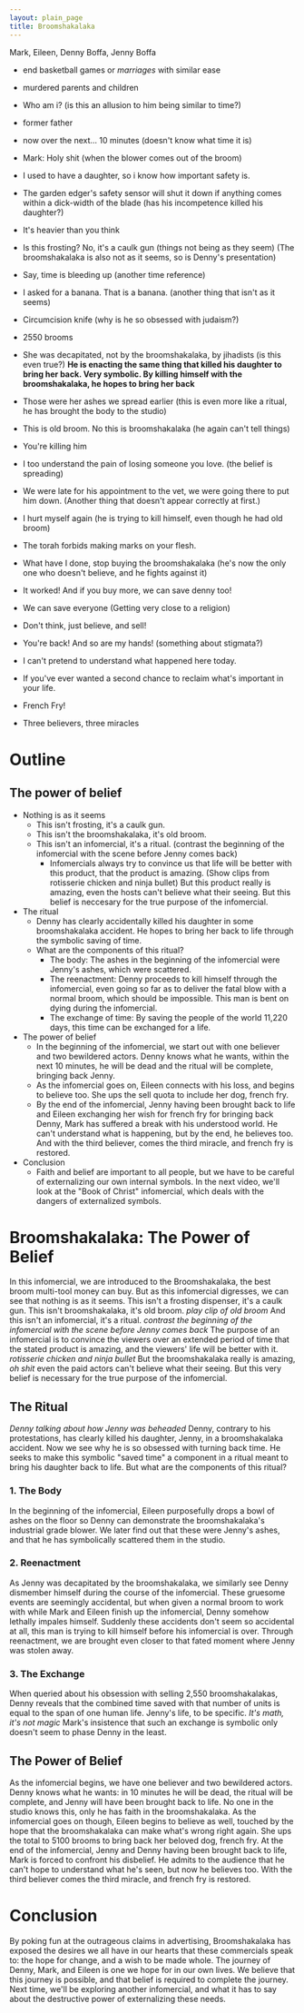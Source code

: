 ```yaml
---
layout: plain_page
title: Broomshakalaka
---
```


Mark, Eileen, Denny Boffa, Jenny Boffa
* end basketball games or *marriages* with similar ease
* murdered parents and children
* Who am i? (is this an allusion to him being similar to time?)
* former father
* now over the next... 10 minutes (doesn't know what time it is)
* Mark: Holy shit (when the blower comes out of the broom)
* I used to have a daughter, so i know how important safety is.
* The garden edger's safety sensor will shut it down if anything comes within a dick-width of the blade (has his incompetence killed his daughter?)
* It's heavier than you think
* Is this frosting? No, it's a caulk gun (things not being as they seem) (The broomshakalaka is also not as it seems, so is Denny's presentation)
* Say, time is bleeding up (another time reference)
* I asked for a banana. That is a banana. (another thing that isn't as it seems)
* Circumcision knife (why is he so obsessed with judaism?)
* 2550 brooms
* She was decapitated, not by the broomshakalaka, by jihadists (is this even true?) **He is enacting the same thing that killed his daughter to bring her back. Very symbolic. By killing himself with the broomshakalaka, he hopes to bring her back**
* Those were her ashes we spread earlier (this is even more like a ritual, he has brought the body to the studio)
* This is old broom. No this is broomshakalaka (he again can't tell things)
* You're killing him
* I too understand the pain of losing someone you love. (the belief is spreading)
* We were late for his appointment to the vet, we were going there to put him down. (Another thing that doesn't appear correctly at first.)
* I hurt myself again (he is trying to kill himself, even though he had old broom)
* The torah forbids making marks on your flesh.
* What have I done, stop buying the broomshakalaka (he's now the only one who doesn't believe, and he fights against it)
* It worked! And if you buy more, we can save denny too!
* We can save everyone (Getting very close to a religion)
* Don't think, just believe, and sell!
* You're back! And so are my hands! (something about stigmata?)
* I can't pretend to understand what happened here today.
* If you've ever wanted a second chance to reclaim what's important in your life.
* French Fry!

* Three believers, three miracles

# Outline
## The power of belief
* Nothing is as it seems
    * This isn't frosting, it's a caulk gun.
    * This isn't the broomshakalaka, it's old broom.
    * This isn't an infomercial, it's a ritual. (contrast the beginning of the infomercial with the scene before Jenny comes back)
        * Infomercials always try to convince us that life will be better with this product, that the product is amazing. (Show clips from rotisserie chicken and ninja bullet) But this product really is amazing, even the hosts can't believe what their seeing. But this belief is neccesary for the true purpose of the infomercial.
* The ritual
    * Denny has clearly accidentally killed his daughter in some broomshakalaka accident. He hopes to bring her back to life through the symbolic saving of time.
    * What are the components of this ritual?
        * The body: The ashes in the beginning of the infomercial were Jenny's ashes, which were scattered.
        * The reenactment: Denny proceeds to kill himself through the infomercial, even going so far as to deliver the fatal blow with a normal broom, which should be impossible. This man is bent on dying during the infomercial.
        * The exchange of time: By saving the people of the world 11,220 days, this time can be exchanged for a life.
* The power of belief
    * In the beginning of the infomercial, we start out with one believer and two bewildered actors. Denny knows what he wants, within the next 10 minutes, he will be dead and the ritual will be complete, bringing back Jenny.
    * As the infomercial goes on, Eileen connects with his loss, and begins to believe too. She ups the sell quota to include her dog, french fry.
    * By the end of the infomercial, Jenny having been brought back to life and Eileen exchanging her wish for french fry for bringing back Denny, Mark has suffered a break with his understood world. He can't understand what is happening, but by the end, he believes too. And with the third believer, comes the third miracle, and french fry is restored.
* Conclusion
    * Faith and belief are important to all people, but we have to be careful of externalizing our own internal symbols. In the next video, we'll look at the "Book of Christ" infomercial, which deals with the dangers of externalized symbols.

# Broomshakalaka: The Power of Belief

In this infomercial, we are introduced to the Broomshakalaka, the best broom multi-tool money can buy. But as this infomercial digresses, we can see that nothing is as it seems. This isn't a frosting dispenser, it's a caulk gun. This isn't broomshakalaka, it's old broom. *play clip of old broom* And this isn't an infomercial, it's a ritual. *contrast the beginning of the infomercial with the scene before Jenny comes back* The purpose of an infomercial is to convince the viewers over an extended period of time that the stated product is amazing, and the viewers' life will be better with it. *rotisserie chicken and ninja bullet* But the broomshakalaka really is amazing, *oh shit* even the paid actors can't believe what their seeing. But this very belief is necessary for the true purpose of the infomercial.
## The Ritual
*Denny talking about how Jenny was beheaded*
Denny, contrary to his protestations, has clearly killed his daughter, Jenny, in a broomshakalaka accident. Now we see why he is so obsessed with turning back time. He seeks to make this symbolic "saved time" a component in a ritual meant to bring his daughter back to life. But what are the components of this ritual?
### 1. The Body
In the beginning of the infomercial, Eileen purposefully drops a bowl of ashes on the floor so Denny can demonstrate the broomshakalaka's industrial grade blower. We later find out that these were Jenny's ashes, and that he has symbolically scattered them in the studio.
### 2. Reenactment
As Jenny was decapitated by the broomshakalaka, we similarly see Denny dismember himself during the course of the infomercial. These gruesome events are seemingly accidental, but when given a normal broom to work with while Mark and Eileen finish up the infomercial, Denny somehow lethally impales himself. Suddenly these accidents don't seem so accidental at all, this man is trying to kill himself before his infomercial is over. Through reenactment, we are brought even closer to that fated moment where Jenny was stolen away.
### 3. The Exchange
When queried about his obsession with selling 2,550 broomshakalakas, Denny reveals that the combined time saved with that number of units is equal to the span of one human life. Jenny's life, to be specific. *It's math, it's not magic* Mark's insistence that such an exchange is symbolic only doesn't seem to phase Denny in the least.
## The Power of Belief
As the infomercial begins, we have one believer and two bewildered actors. Denny knows what he wants: in 10 minutes he will be dead, the ritual will be complete, and Jenny will have been brought back to life. No one in the studio knows this, only he has faith in the broomshakalaka. As the infomercial goes on though, Eileen begins to believe as well, touched by the hope that the broomshakalaka can make what's wrong right again. She ups the total to 5100 brooms to bring back her beloved dog, french fry. At the end of the infomercial, Jenny and Denny having been brought back to life, Mark is forced to confront his disbelief. He admits to the audience that he can't hope to understand what he's seen, but now he believes too. With the third believer comes the third miracle, and french fry is restored.
# Conclusion
By poking fun at the outrageous claims in advertising, Broomshakalaka has exposed the desires we all have in our hearts that these commercials speak to: the hope for change, and a wish to be made whole. The journey of Denny, Mark, and Eileen is one we hope for in our own lives. We believe that this journey is possible, and that belief is required to complete the journey. Next time, we'll be exploring another infomercial, and what it has to say about the destructive power of externalizing these needs.